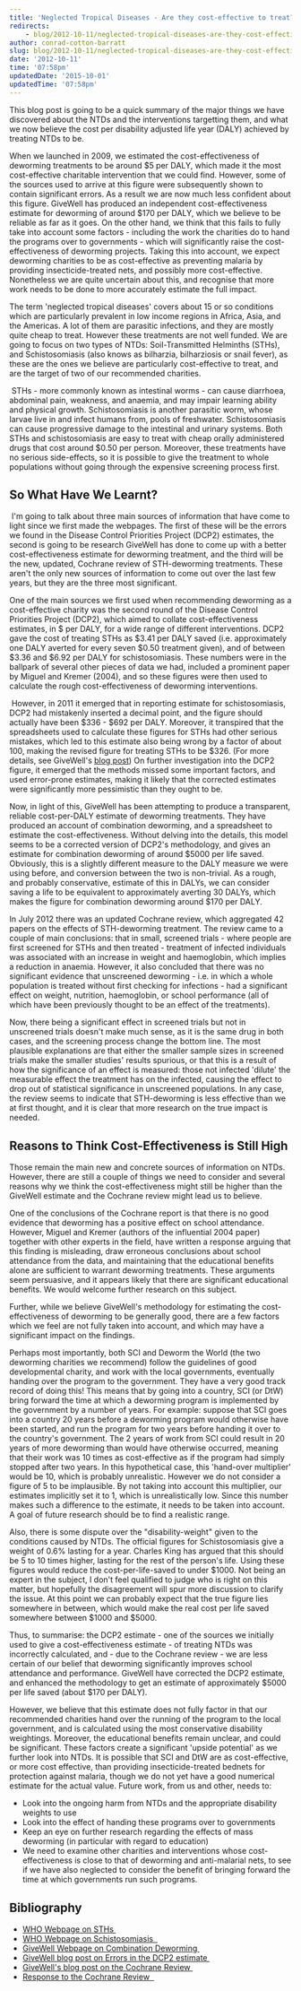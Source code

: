 ```yaml
---
title: 'Neglected Tropical Diseases - Are they cost-effective to treat?'
redirects:
    - blog/2012-10-11/neglected-tropical-diseases-are-they-cost-effective-to-treat
author: conrad-cotton-barratt
slug: blog/2012-10-11/neglected-tropical-diseases-are-they-cost-effective-to-treat
date: '2012-10-11'
time: '07:58pm'
updatedDate: '2015-10-01'
updatedTime: '07:58pm'
---
```

This blog post is going to be a quick summary of the major things we have discovered about the NTDs and the interventions targetting them, and what we now believe the cost per disability adjusted life year (DALY) achieved by treating NTDs to be. 

When we launched in 2009, we estimated the cost-effectiveness of deworming treatments to be around $5 per DALY, which made it the most cost-effective charitable intervention that we could find. However, some of the sources used to arrive at this figure were subsequently shown to contain significant errors. As a result we are now much less confident about this figure. GiveWell has produced an independent cost-effectiveness estimate for deworming of around $170 per DALY, which we believe to be reliable as far as it goes. On the other hand, we think that this fails to fully take into account some factors - including the work the charities do to hand the programs over to governments - which will significantly raise the cost-effectiveness of deworming projects. Taking this into account, we expect deworming charities to be as cost-effective as preventing malaria by providing insecticide-treated nets, and possibly more cost-effective. Nonetheless we are quite uncertain about this, and recognise that more work needs to be done to more accurately estimate the full impact.

The term 'neglected tropical diseases' covers about 15 or so conditions which are particularly prevalent in low income regions in Africa, Asia, and the Americas. A lot of them are parasitic infections, and they are mostly quite cheap to treat. However these treatments are not well funded. We are going to focus on two types of NTDs: Soil-Transmitted Helminths (STHs), and Schistosomiasis (also knows as bilharzia, bilharziosis or snail fever), as these are the ones we believe are particularly cost-effective to treat, and are the target of two of our recommended charities.

 STHs - more commonly known as intestinal worms - can cause diarrhoea, abdominal pain, weakness, and anaemia, and may impair learning ability and physical growth. Schistosomiasis is another parasitic worm, whose larvae live in and infect humans from, pools of freshwater. Schistosomiasis can cause progressive damage to the intestinal and urinary systems. Both STHs and schistosomiasis are easy to treat with cheap orally administered drugs that cost around $0.50 per person. Moreover, these treatments have no serious side-effects, so it is possible to give the treatment to whole populations without going through the expensive screening process first.

## So What Have We Learnt?

 I'm going to talk about three main sources of information that have come to light since we first made the webpages. The first of these will be the errors we found in the Disease Control Priorities Project (DCP2) estimates, the second is going to be research GiveWell has done to come up with a better cost-effectiveness estimate for deworming treatment, and the third will be the new, updated, Cochrane review of STH-deworming treatments. These aren't the only new sources of information to come out over the last few years, but they are the three most significant.

One of the main sources we first used when recommending deworming as a cost-effective charity was the second round of the Disease Control Priorities Project (DCP2), which aimed to collate cost-effectiveness estimates, in $ per DALY, for a wide range of different interventions. DCP2 gave the cost of treating STHs as $3.41 per DALY saved (i.e. approximately one DALY averted for every seven $0.50 treatment given), and of between $3.36 and $6.92 per DALY for schistosomiasis. These numbers were in the ballpark of several other pieces of data we had, included a prominent paper by Miguel and Kremer (2004), and so these figures were then used to calculate the rough cost-effectiveness of deworming interventions.

 However, in 2011 it emerged that in reporting estimate for schistosomiasis, DCP2 had mistakenly inserted a decimal point, and the figure should actually have been $336 - $692 per DALY. Moreover, it transpired that the spreadsheets used to calculate these figures for STHs had other serious mistakes, which led to this estimate also being wrong by a factor of about 100, making the revised figure for treating STHs to be $326\. (For more details, see GiveWell's [blog post](http://blog.givewell.org/2011/09/29/errors-in-dcp2-cost-effectiveness-estimate-for-deworming/)) On further investigation into the DCP2 figure, it emerged that the methods missed some important factors, and used error-prone estimates, making it likely that the corrected estimates were significantly more pessimistic than they ought to be.

Now, in light of this, GiveWell has been attempting to produce a transparent, reliable cost-per-DALY estimate of deworming treatments. They have produced an account of combination deworming, and a spreadsheet to estimate the cost-effectiveness. Without delving into the details, this model seems to be a corrected version of DCP2's methodology, and gives an estimate for combination deworming of around $5000 per life saved. Obviously, this is a slightly different measure to the DALY measure we were using before, and conversion between the two is non-trivial. As a rough, and probably conservative, estimate of this in DALYs, we can consider saving a life to be equivalent to approximately averting 30 DALYs, which makes the figure for combination deworming around $170 per DALY.

In July 2012 there was an updated Cochrane review, which aggregated 42 papers on the effects of STH-deworming treatment. The review came to a couple of main conclusions: that in small, screened trials - where people are first screened for STHs and then treated - treatment of infected individuals was associated with an increase in weight and haemoglobin, which implies a reduction in anaemia. However, it also concluded that there was no significant evidence that unscreened deworming - i.e. in which a whole population is treated without first checking for infections - had a significant effect on weight, nutrition, haemoglobin, or school performance (all of which have been previously thought to be an effect of the treatments). 

Now, there being a significant effect in screened trials but not in unscreened trials doesn't make much sense, as it is the same drug in both cases, and the screening process change the bottom line. The most plausible explanations are that either the smaller sample sizes in screened trials make the smaller studies' results spurious, or that this is a result of how the significance of an effect is measured: those not infected 'dilute' the measurable effect the treatment has on the infected, causing the effect to drop out of statistical significance in unscreened populations. In any case, the review seems to indicate that STH-deworming is less effective than we at first thought, and it is clear that more research on the true impact is needed.

## Reasons to Think Cost-Effectiveness is Still High

Those remain the main new and concrete sources of information on NTDs. However, there are still a couple of things we need to consider and several reasons why we think the cost-effectiveness might still be higher than the GiveWell estimate and the Cochrane review might lead us to believe.

One of the conclusions of the Cochrane report is that there is no good evidence that deworming has a positive effect on school attendance. However, Miguel and Kremer (authors of the influential 2004 paper) together with other experts in the field, have written a response arguing that this finding is misleading, draw erroneous conclusions about school attendance from the data, and maintaining that the educational benefits alone are sufficient to warrant deworming treatments. These arguments seem persuasive, and it appears likely that there are significant educational benefits. We would welcome further research on this subject.

Further, while we believe GiveWell's methodology for estimating the cost-effectiveness of deworming to be generally good, there are a few factors which we feel are not fully taken into account, and which may have a significant impact on the findings.

Perhaps most importantly, both SCI and Deworm the World (the two deworming charities we recommend) follow the guidelines of good developmental charity, and work with the local governments, eventually handing over the program to the government. They have a very good track record of doing this! This means that by going into a country, SCI (or DtW) bring forward the time at which a deworming program is implemented by the government by a number of years. For example: suppose that SCI goes into a country 20 years before a deworming program would otherwise have been started, and run the program for two years before handing it over to the country's government. The 2 years of work from SCI could result in 20 years of more deworming than would have otherwise occurred, meaning that their work was 10 times as cost-effective as if the program had simply stopped after two years. In this hypothetical case, this 'hand-over multiplier' would be 10, which is probably unrealistic. However we do not consider a figure of 5 to be implausible. By not taking into account this multiplier, our estimates implicitly set it to 1, which is unrealistically low. Since this number makes such a difference to the estimate, it needs to be taken into account. A goal of future research should be to find a realistic range.

Also, there is some dispute over the "disability-weight" given to the conditions caused by NTDs. The official figures for Schistosomiasis give a weight of 0.6% lasting for a year. Charles King has argued that this should be 5 to 10 times higher, lasting for the rest of the person's life. Using these figures would reduce the cost-per-life-saved to under $1000\. Not being an expert in the subject, I don't feel qualified to judge who is right on this matter, but hopefully the disagreement will spur more discussion to clarify the issue. At this point we can probably expect that the true figure lies somewhere in between, which would make the real cost per life saved somewhere between $1000 and $5000.

Thus, to summarise: the DCP2 estimate - one of the sources we initially used to give a cost-effectiveness estimate - of treating NTDs was incorrectly calculated, and - due to the Cochrane review - we are less certain of our belief that deworming significantly improves school attendance and performance. GiveWell have corrected the DCP2 estimate, and enhanced the methodology to get an estimate of approximately $5000 per life saved (about $170 per DALY).

However, we believe that this estimate does not fully factor in that our recommended charities hand over the running of the program to the local government, and is calculated using the most conservative disability weightings. Moreover, the educational benefits remain unclear, and could be significant. These factors create a significant 'upside potential' as we further look into NTDs. It is possible that SCI and DtW are as cost-effective, or more cost effective, than providing insecticide-treated bednets for protection against malaria, though we do not yet have a good numerical estimate for the actual value. Future work, from us and other, needs to:

*   Look into the ongoing harm from NTDs and the appropriate disability weights to use
*   Look into the effect of handing these programs over to governments
*   Keep an eye on further research regarding the effects of mass deworming (in particular with regard to education)
*   We need to examine other charities and interventions whose cost-effectiveness is close to that of deworming and anti-malarial nets, to see if we have also neglected to consider the benefit of bringing forward the time at which governments run such programs.

## Bibliography

*   [WHO Webpage on STHs ](http://www.who.int/intestinal_worms/en/)
*   [WHO Webpage on Schistosomiasis  ](http://www.who.int/topics/schistosomiasis/en/)
*   [GiveWell Webpage on Combination Deworming ](http://www.givewell.org/international/technical/programs/deworming)
*   [GiveWell blog post on Errors in the DCP2 estimate ](http://blog.givewell.org/2011/09/29/errors-in-dcp2-cost-effectiveness-estimate-for-deworming/)
*   [GiveWell's blog post on the Cochrane Review ](http://blog.givewell.org/2012/07/13/new-cochrane-review-of-the-effectiveness-of-deworming/)
*   [Response to the Cochrane Review  ](http://www.poverty-action.org/blog/cochrane%E2%80%99s-incomplete-and-misleading-summary-evidence-deworming)